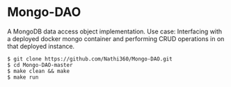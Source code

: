 # Mongo-DAO

A MongoDB data access object implementation. Use case: Interfacing with a deployed docker mongo container and performing CRUD operations in on that deployed instance.

```
$ git clone https://github.com/Nathi360/Mongo-DAO.git
$ cd Mongo-DAO-master
$ make clean && make
$ make run
```
